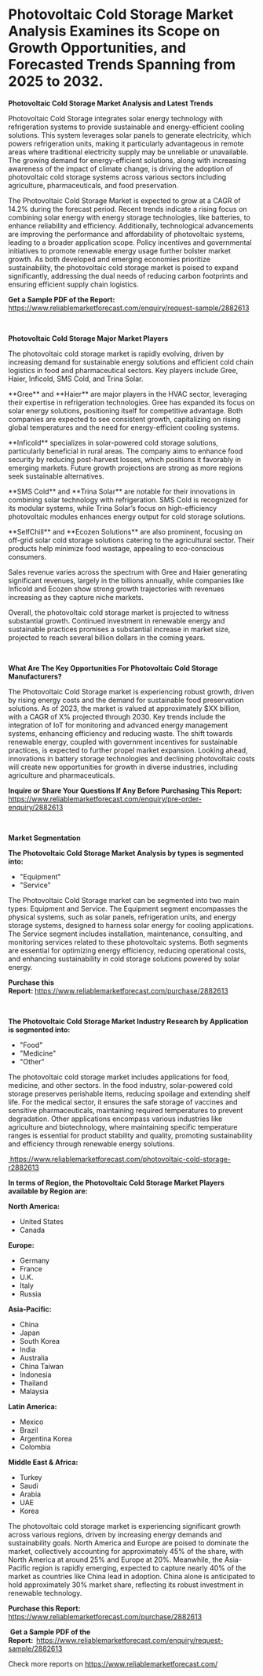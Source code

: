 <p><h1>Photovoltaic Cold Storage Market Analysis Examines its Scope on Growth Opportunities, and Forecasted Trends Spanning from 2025 to 2032.</h1></p><p><strong>Photovoltaic Cold Storage Market Analysis and Latest Trends</strong></p>
<p><p>Photovoltaic Cold Storage integrates solar energy technology with refrigeration systems to provide sustainable and energy-efficient cooling solutions. This system leverages solar panels to generate electricity, which powers refrigeration units, making it particularly advantageous in remote areas where traditional electricity supply may be unreliable or unavailable. The growing demand for energy-efficient solutions, along with increasing awareness of the impact of climate change, is driving the adoption of photovoltaic cold storage systems across various sectors including agriculture, pharmaceuticals, and food preservation.</p><p>The Photovoltaic Cold Storage Market is expected to grow at a CAGR of 14.2% during the forecast period. Recent trends indicate a rising focus on combining solar energy with energy storage technologies, like batteries, to enhance reliability and efficiency. Additionally, technological advancements are improving the performance and affordability of photovoltaic systems, leading to a broader application scope. Policy incentives and governmental initiatives to promote renewable energy usage further bolster market growth. As both developed and emerging economies prioritize sustainability, the photovoltaic cold storage market is poised to expand significantly, addressing the dual needs of reducing carbon footprints and ensuring efficient supply chain logistics.</p></p>
<p><strong>Get a Sample PDF of the Report:&nbsp;</strong> <a href="https://www.reliablemarketforecast.com/enquiry/request-sample/2882613?utm_campaign=2277&utm_medium=2&utm_source=Github&utm_content=ia&utm_term=13032025&utm_id=photovoltaic-cold-storage">https://www.reliablemarketforecast.com/enquiry/request-sample/2882613</a></p>
<p>&nbsp;</p>
<p><strong>Photovoltaic Cold Storage Major Market Players</strong></p>
<p><p>The photovoltaic cold storage market is rapidly evolving, driven by increasing demand for sustainable energy solutions and efficient cold chain logistics in food and pharmaceutical sectors. Key players include Gree, Haier, Inficold, SMS Cold, and Trina Solar.</p><p>**Gree** and **Haier** are major players in the HVAC sector, leveraging their expertise in refrigeration technologies. Gree has expanded its focus on solar energy solutions, positioning itself for competitive advantage. Both companies are expected to see consistent growth, capitalizing on rising global temperatures and the need for energy-efficient cooling systems.</p><p>**Inficold** specializes in solar-powered cold storage solutions, particularly beneficial in rural areas. The company aims to enhance food security by reducing post-harvest losses, which positions it favorably in emerging markets. Future growth projections are strong as more regions seek sustainable alternatives.</p><p>**SMS Cold** and **Trina Solar** are notable for their innovations in combining solar technology with refrigeration. SMS Cold is recognized for its modular systems, while Trina Solar’s focus on high-efficiency photovoltaic modules enhances energy output for cold storage solutions.</p><p>**SelfChill** and **Ecozen Solutions** are also prominent, focusing on off-grid solar cold storage solutions catering to the agricultural sector. Their products help minimize food wastage, appealing to eco-conscious consumers.</p><p>Sales revenue varies across the spectrum with Gree and Haier generating significant revenues, largely in the billions annually, while companies like Inficold and Ecozen show strong growth trajectories with revenues increasing as they capture niche markets.</p><p>Overall, the photovoltaic cold storage market is projected to witness substantial growth. Continued investment in renewable energy and sustainable practices promises a substantial increase in market size, projected to reach several billion dollars in the coming years.</p></p>
<p>&nbsp;</p>
<p><strong>What Are The Key Opportunities For Photovoltaic Cold Storage Manufacturers?</strong></p>
<p><p>The Photovoltaic Cold Storage market is experiencing robust growth, driven by rising energy costs and the demand for sustainable food preservation solutions. As of 2023, the market is valued at approximately $XX billion, with a CAGR of X% projected through 2030. Key trends include the integration of IoT for monitoring and advanced energy management systems, enhancing efficiency and reducing waste. The shift towards renewable energy, coupled with government incentives for sustainable practices, is expected to further propel market expansion. Looking ahead, innovations in battery storage technologies and declining photovoltaic costs will create new opportunities for growth in diverse industries, including agriculture and pharmaceuticals.</p></p>
<p><strong>Inquire or Share Your Questions If Any Before Purchasing This Report:</strong> <a href="https://www.reliablemarketforecast.com/enquiry/pre-order-enquiry/2882613?utm_campaign=2277&utm_medium=2&utm_source=Github&utm_content=ia&utm_term=13032025&utm_id=photovoltaic-cold-storage">https://www.reliablemarketforecast.com/enquiry/pre-order-enquiry/2882613</a></p>
<p>&nbsp;</p>
<p><strong>Market Segmentation</strong></p>
<p><strong>The Photovoltaic Cold Storage Market Analysis by types is segmented into:</strong></p>
<p><ul><li>"Equipment"</li><li>"Service"</li></ul></p>
<p><p>The Photovoltaic Cold Storage market can be segmented into two main types: Equipment and Service. The Equipment segment encompasses the physical systems, such as solar panels, refrigeration units, and energy storage systems, designed to harness solar energy for cooling applications. The Service segment includes installation, maintenance, consulting, and monitoring services related to these photovoltaic systems. Both segments are essential for optimizing energy efficiency, reducing operational costs, and enhancing sustainability in cold storage solutions powered by solar energy.</p></p>
<p><strong>Purchase this Report:&nbsp;</strong><a href="https://www.reliablemarketforecast.com/purchase/2882613?utm_campaign=2277&utm_medium=2&utm_source=Github&utm_content=ia&utm_term=13032025&utm_id=photovoltaic-cold-storage">https://www.reliablemarketforecast.com/purchase/2882613</a></p>
<p>&nbsp;</p>
<p><strong>The Photovoltaic Cold Storage Market Industry Research by Application is segmented into:</strong></p>
<p><ul><li>"Food"</li><li>"Medicine"</li><li>"Other"</li></ul></p>
<p><p>The photovoltaic cold storage market includes applications for food, medicine, and other sectors. In the food industry, solar-powered cold storage preserves perishable items, reducing spoilage and extending shelf life. For the medical sector, it ensures the safe storage of vaccines and sensitive pharmaceuticals, maintaining required temperatures to prevent degradation. Other applications encompass various industries like agriculture and biotechnology, where maintaining specific temperature ranges is essential for product stability and quality, promoting sustainability and efficiency through renewable energy solutions.</p></p>
<p><a href="https://www.reliablemarketforecast.com/photovoltaic-cold-storage-r2882613?utm_campaign=2277&utm_medium=2&utm_source=Github&utm_content=ia&utm_term=13032025&utm_id=photovoltaic-cold-storage">&nbsp;https://www.reliablemarketforecast.com/photovoltaic-cold-storage-r2882613</a></p>
<p><strong>In terms of Region, the Photovoltaic Cold Storage Market Players available by Region are:</strong></p>
<p>
    <p> <strong> North America: </strong>
        <ul>
            <li>United States</li>
            <li>Canada</li>
        </ul>
        </p> 
    <p> <strong> Europe: </strong>
        <ul>
            <li>Germany</li>
            <li>France</li>
            <li>U.K.</li>
            <li>Italy</li>
            <li>Russia</li>
        </ul>
        </p> 
    <p> <strong> Asia-Pacific: </strong>
        <ul>
            <li>China</li>
            <li>Japan</li>
            <li>South Korea</li>
            <li>India</li>
            <li>Australia</li>
            <li>China Taiwan</li>
            <li>Indonesia</li>
            <li>Thailand</li>
            <li>Malaysia</li>
        </ul>
        </p> 
    <p> <strong> Latin America: </strong>
        <ul>
            <li>Mexico</li>
            <li>Brazil</li>
            <li>Argentina Korea</li>
            <li>Colombia</li>
        </ul>
        </p> 
    <p> <strong> Middle East & Africa: </strong>
        <ul>
            <li>Turkey</li>
            <li>Saudi</li>
            <li>Arabia</li>
            <li>UAE</li>
            <li>Korea</li>
        </ul>
    </p>
    </p>
<p><p>The photovoltaic cold storage market is experiencing significant growth across various regions, driven by increasing energy demands and sustainability goals. North America and Europe are poised to dominate the market, collectively accounting for approximately 45% of the share, with North America at around 25% and Europe at 20%. Meanwhile, the Asia-Pacific region is rapidly emerging, expected to capture nearly 40% of the market as countries like China lead in adoption. China alone is anticipated to hold approximately 30% market share, reflecting its robust investment in renewable technology.</p></p>
<p><strong>Purchase this Report: </strong><a href="https://www.reliablemarketforecast.com/purchase/2882613?utm_campaign=2277&utm_medium=2&utm_source=Github&utm_content=ia&utm_term=13032025&utm_id=photovoltaic-cold-storage">https://www.reliablemarketforecast.com/purchase/2882613</a></p>
<p>&nbsp;<strong>Get a Sample PDF of the Report:&nbsp;&nbsp;</strong><a href="https://www.reliablemarketforecast.com/enquiry/request-sample/2882613?utm_campaign=2277&utm_medium=2&utm_source=Github&utm_content=ia&utm_term=13032025&utm_id=photovoltaic-cold-storage">https://www.reliablemarketforecast.com/enquiry/request-sample/2882613</a></p>
<p><strong></strong></p>
<p>Check more reports on <a href="https://www.reliablemarketforecast.com/?utm_campaign=2277&utm_medium=2&utm_source=Github&utm_content=ia&utm_term=13032025&utm_id=photovoltaic-cold-storage">https://www.reliablemarketforecast.com/</a></p>